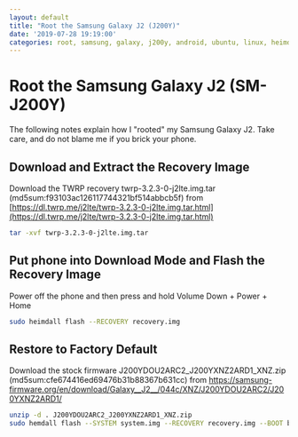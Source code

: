 ```yaml
---
layout: default
title: "Root the Samsung Galaxy J2 (J200Y)"
date: '2019-07-28 19:19:00'
categories: root, samsung, galaxy, j200y, android, ubuntu, linux, heimdall, recovery.img
---
```


# Root the Samsung Galaxy J2 (SM-J200Y)

The following notes explain how I "rooted" my Samsung Galaxy J2. Take care, and do not blame me if you brick your phone.

## Download and Extract the Recovery Image

Download the TWRP recovery twrp-3.2.3-0-j2lte.img.tar (md5sum:f93103ac126117744321bf514abbcb5f) from [https://dl.twrp.me/j2lte/twrp-3.2.3-0-j2lte.img.tar.html](https://dl.twrp.me/j2lte/twrp-3.2.3-0-j2lte.img.tar.html)

```bash
tar -xvf twrp-3.2.3-0-j2lte.img.tar
```

## Put phone into Download Mode and Flash the Recovery Image

Power off the phone and then press and hold Volume Down + Power + Home

```bash
sudo heimdall flash --RECOVERY recovery.img
```

## Restore to Factory Default

Download the stock firmware J200YDOU2ARC2_J200YXNZ2ARD1_XNZ.zip (md5sum:cfe674416ed69476b31b88367b631cc) from https://samsung-firmware.org/en/download/Galaxy__J2__/044c/XNZ/J200YDOU2ARC2/J200YXNZ2ARD1/

```bash
unzip -d . J200YDOU2ARC2_J200YXNZ2ARD1_XNZ.zip
sudo hemdall flash --SYSTEM system.img --RECOVERY recovery.img --BOOT boot.img --CACHE cache.img --HIDDEN hidden.img
```